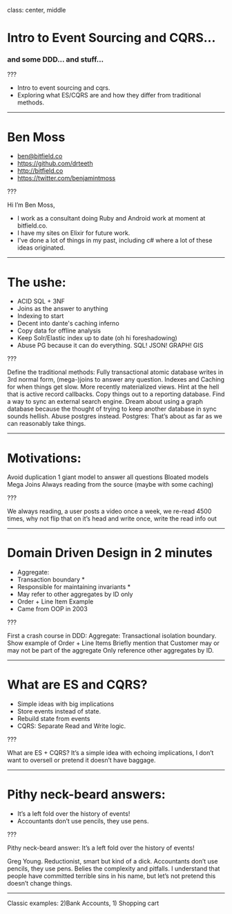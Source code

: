 class: center, middle


# Intro to Event Sourcing and CQRS...
### and some DDD... and stuff...

???

* Intro to event sourcing and cqrs.
* Exploring what ES/CQRS are and how they differ from traditional methods.

---

# Ben Moss
* ben@bitfield.co
* https://github.com/drteeth
* http://bitfield.co
* https://twitter.com/benjamintmoss

???

Hi I’m Ben Moss,
* I work as a consultant doing Ruby and Android work at moment at bitfield.co.
* I have my sites on Elixir for future work.
* I've done a lot of things in my past, including c# where a lot of these ideas originated.

---

# The ushe:
* ACID SQL + 3NF
* Joins as the answer to anything
* Indexing to start
* Decent into dante's caching inferno
* Copy data for offline analysis
* Keep Solr/Elastic index up to date (oh hi foreshadowing)
* Abuse PG because it can do everything. SQL! JSON! GRAPH! GIS

???

Define the traditional methods:	Fully transactional atomic database writes in 3rd normal form, (mega-)joins to answer any question. Indexes and Caching for when things get slow. More recently materialized views. Hint at the hell that is active record callbacks. Copy things out to a reporting database. Find a way to sync an external search engine. Dream about using a graph database because the thought of trying to keep another database in sync sounds hellish. Abuse postgres instead. Postgres: That’s about as far as we can reasonably take things.

---

# Motivations:
Avoid duplication
1 giant model to answer all questions
Bloated models
Mega Joins
Always reading from the source (maybe with some caching)

???

   We always reading, a user posts a video once a week, we re-read 4500 times, why not flip that on it’s head and write once, write the read info out

---

# Domain Driven Design in 2 minutes
* Aggregate:
* Transaction boundary *
* Responsible for maintaining invariants *
* May refer to other aggregates by ID only
* Order + Line Item Example
* Came from OOP in 2003

???

First a crash course in DDD:
   Aggregate: Transactional isolation boundary. Show example of Order + Line Items
           Briefly mention that Customer may or may not be part of the aggregate
           Only reference other aggregates by ID.

---

# What are ES and CQRS?
* Simple ideas with big implications
* Store events instead of state.
* Rebuild state from events
* CQRS: Separate Read and Write logic.

???

What are ES + CQRS?
   It’s a simple idea with echoing implications, I don’t want to oversell or pretend it doesn’t have baggage.

---

# Pithy neck-beard answers:
* It’s a left fold over the history of events!
* Accountants don’t use pencils, they use pens.

???

Pithy neck-beard answer:
It’s a left fold over the history of events!

Greg Young. Reductionist, smart but kind of a dick.
Accountants don’t use pencils, they use pens.
Belies the complexity and pitfalls. I understand that people have committed terrible sins in his name, but let’s not pretend this doesn’t change things.

---

   Classic examples: 2)Bank Accounts, 1) Shopping cart



<!--    Analogies:  -->
<!-- ES: Git, DB Replication log, journalling file systems, Materialized views -->

<!-- The pieces: -->
<!--    Commands -->
<!--    Command Handlers -->
<!-- Validations - Simple and fast only - No DB/ No Blocking -->
<!--        Error or list of events (probably involving the aggregate) -->

<!--    Events -->
<!--        Facts. -->
<!--    Projections -->
<!--        Listen for Facts, combine into useable pieces of state to be read -->
<!--    Event Store -->
<!--        Persist  -->
<!--    Sagas/Process Managers -->

<!-- Command => handler => Events => Store => Projection ⇐ Query => command … etc -->

<!-- Why? -->
<!--    Audits -->
<!--    Read Speed (in mem, straight reads, flat files) -->
<!--    Write Speed (Append only, no contention) -->
<!--    Giant, slow join that involves many larger tables that re-does 99% of it’s work everytime it’s run but still somebody has to wait. -->
<!--    Caching - Not needed? Not *as* needed? No reason you can’t do far future expiration with fingerprinting. You have the source of the events… see what i did there? -->
<!--    Can enable experiments easily -->
<!--        New db => new projection in parallel. Does it match the old? No? Fix it. Yes? Cut traffic over to it. -->
<!--    Scaling -->
<!--        Multiple read stores -->
<!--        Projections *should* be independent -->
<!--    Future needs supported -->
<!--    Microservices become possible. More than a few people saying that “Querying” a microservice is asking for trouble. Instead watch a stream of events that is interesting to you. -->
<!--    Brings order to event systems -> -->
<!--        - Uni-directional flow vs willy-willy flow all over  user -> cmd -> events -> projection -> user -->
<!--    Resilient -->

<!--    Common misconceptions: (Move this to the end of the talk) -->
<!--        Server logs => OMG SO FAST - its not like that -->
<!--        1 per aggregate/transactional boundary: much slower and lower count. -->
<!--        User god object in normal code => User god stream in ES. It’s a bad idea no matter where you are. Would you model everything in 1 table in SQL?  -->
<!--        Does not have to by async: -->
<!--            You can make your existing systems async if you want. Would it be fast? Maybe, would it be harder? Fuck yes. -->
<!--        Duplication. Yes, but maybe that’s ok. -->

<!--    CQRS: Hand in Glove. I conflate the two. -->

<!-- How? -->
<!--    DDD Lite (context and aggregates - can also work in oop) -->
<!--    Elixir => 1 GenServer per process -->
<!-- Commanded (Next time) -->
<!-- Events: -->
<!--        Past tense -->
<!--        Use to figure out aggregate bounds + follow them -->
<!--        Mix coarse and fine grained (TeamCheck + Check for each individual) -->
<!--        Just like REST: Model transaction for transfer between two accounts for ex. -  -->
<!--    ddd/cqrs/es thou shalt not list: -->
<!--        Dependent projections -->
<!--        Read from the write side -->
<!--    You can opt in slowly, you don’t have to go all in. -->
<!--        Fire events > recreate your existing models in a new table, compare. -->
<!--        Don’t have to have your whole system use ES or CQRS. Dial it in. -->

<!--    Transactions: Saga/Proc Manager -->
<!--    This is more about aggregates -->

<!-- Golden hammer? Divine Hammer? -->
<!--    Unique emails pitfall -->
<!--    Eventual consistency pitfall -->
<!--    It’s a whole new ballgame - call everything into question. -->
<!--    The zealots… the zealots… -->


<!-- Ok, so all in? -->
<!--    Seems like good for larger projects.You have to give up transaction anyway, may as well get something for it. -->
<!--    Jury is def out for the smaller (1-box) projects. But on the flip side, you can use synchronous to your advantage here. -->


<!-- Check out @eventideproject's Tweet: https://twitter.com/eventideproject/status/895383797470048256?s=15 -->
